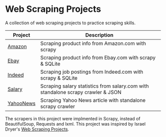 # Web Scraping Projects

A collection of web scraping projects to practice scraping skills.

| Project | Description |
|---|---|
| [Amazon](https://github.com/jamesnan/Web-Scraper/tree/master/Amazon_Scrapy) | Scraping product info from Amazon.com with scrapy|
| [Ebay](https://github.com/jamesnan/Web-Scraper/tree/master/Ebay-Scrapy-SQLite) | Scraping product info from Ebay.com with scrapy & SQLite|
| [Indeed](https://github.com/jamesnan/Web-Scraper/tree/master/Indeed-Scrapy-SQLite) | Scraping job postings from Indeed.com with scrapy & SQLite|
| [Salary](https://github.com/jamesnan/Web-Scraper/tree/master/Salary-Scrapy.Crawler-Json) | Scraping salary statistics from salary.com with standalone scrapy crawler & JSON|
| [YahooNews](https://github.com/jamesnan/Web-Scraper/tree/master/YahooNews-Scrapy.Crawler) | Scraping Yahoo News article with standalone scrapy crawler|

The scrapers in this project were implmented in Scrapy, instead of BeautifulSoup, Requests and lxml. This project was inspired by Israel Dryer's  [Web Scraping Projects](https://github.com/israel-dryer/Web-Scraping-Projects).   
